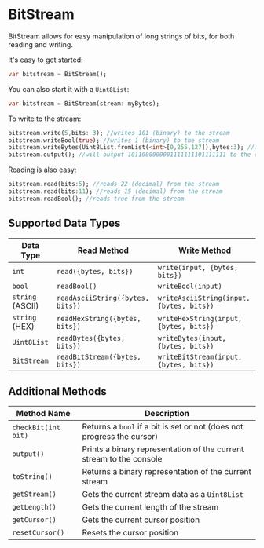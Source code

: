 # BitStream

BitStream allows for easy manipulation of long strings of bits, for both reading and writing.

It's easy to get started:

```dart
var bitstream = BitStream();
```

You can also start it with a `Uint8List`:

```dart
var bitstream = BitStream(stream: myBytes);
```

To write to the stream:

```dart
bitstream.write(5,bits: 3); //writes 101 (binary) to the stream
bitstream.writeBool(true); //writes 1 (binary) to the stream
bitstream.writeBytes(Uint8List.fromList(<int>[0,255,127]),bytes:3); //writes 0x00FF7F to the stream
bitstream.output(); //will output 1011000000001111111101111111 to the console
```

Reading is also easy:

```dart
bitstream.read(bits:5); //reads 22 (decimal) from the stream
bitstream.read(bits:11); //reads 15 (decimal) from the stream
bitstream.readBool(); //reads true from the stream
```

## Supported Data Types

| Data Type        | Read Method                      | Write Method                             |
| ---------------- | -------------------------------- | ---------------------------------------- |
| `int`            | `read({bytes, bits})`            | `write(input, {bytes, bits})`            |
| `bool`           | `readBool()`                     | `writeBool(input)`                       |
| `string` (ASCII) | `readAsciiString({bytes, bits})` | `writeAsciiString(input, {bytes, bits})` |
| `string` (HEX)   | `readHexString({bytes, bits})`   | `writeHexString(input, {bytes, bits})`   |
| `Uint8List`      | `readBytes({bytes, bits})`       | `writeBytes(input, {bytes, bits})`       |
| `BitStream`      | `readBitStream({bytes, bits})`   | `writeBitStream(input, {bytes, bits})`   |

## Additional Methods

| Method Name         | Description                                                  |
| ------------------- | ------------------------------------------------------------ |
| `checkBit(int bit)` | Returns a `bool` if a bit is set or not (does not progress the cursor) |
| `output()`          | Prints a binary representation of the current stream to the console |
| `toString()`        | Returns a binary representation of the current stream        |
| `getStream()`       | Gets the current stream data as a `Uint8List`                |
| `getLength()`       | Gets the current length of the stream                        |
| `getCursor()`       | Gets the current cursor position                             |
| `resetCursor()`     | Resets the cursor position                                   |
